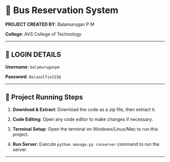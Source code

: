 # 🚌 Bus Reservation System

**PROJECT CREATED BY**: Balamurugan P M

**College**: AVS College of Technology

---

## 🛑 LOGIN DETAILS

**Username**: `balamuruganpm`

**Password**: `Balaselfie123@`

---

## 🚀 Project Running Steps

1. **Download & Extract**: Download the code as a zip file, then extract it.
   
2. **Code Editing**: Open any code editor to make changes if necessary.
   
3. **Terminal Setup**: Open the terminal on Windows/Linux/Mac to run this project.
   
4. **Run Server**: Execute `python manage.py runserver` command to run the server.

---
